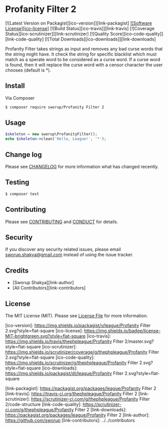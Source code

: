 # Profanity Filter 2

[![Latest Version on Packagist][ico-version]][link-packagist]
[![Software License][ico-license]](LICENSE.md)
[![Build Status][ico-travis]][link-travis]
[![Coverage Status][ico-scrutinizer]][link-scrutinizer]
[![Quality Score][ico-code-quality]][link-code-quality]
[![Total Downloads][ico-downloads]][link-downloads]

Profanity Filter takes strings as input and removes any bad curse words that the string might have. It check the string for specific blacklist which must match as a sperate word to be considered as a curse word. If a curse word is found, then it will replace the curse word with a censor character the user chooses (default is *).

## Install

Via Composer

``` bash
$ composer require sworup/Profanity Filter 2
```

## Usage

``` php
$skeleton = new sworup\ProfanityFilter();
echo $skeleton->clean('Hello, League!', '*');
```

## Change log

Please see [CHANGELOG](CHANGELOG.md) for more information what has changed recently.

## Testing

``` bash
$ composer test
```

## Contributing

Please see [CONTRIBUTING](CONTRIBUTING.md) and [CONDUCT](CONDUCT.md) for details.

## Security

If you discover any security related issues, please email sworup.shakya@gmail.com instead of using the issue tracker.

## Credits

- [Sworup Shakya][link-author]
- [All Contributors][link-contributors]

## License

The MIT License (MIT). Please see [License File](LICENSE.md) for more information.

[ico-version]: https://img.shields.io/packagist/v/league/Profanity Filter 2.svg?style=flat-square
[ico-license]: https://img.shields.io/badge/license-MIT-brightgreen.svg?style=flat-square
[ico-travis]: https://img.shields.io/travis/thephpleague/Profanity Filter 2/master.svg?style=flat-square
[ico-scrutinizer]: https://img.shields.io/scrutinizer/coverage/g/thephpleague/Profanity Filter 2.svg?style=flat-square
[ico-code-quality]: https://img.shields.io/scrutinizer/g/thephpleague/Profanity Filter 2.svg?style=flat-square
[ico-downloads]: https://img.shields.io/packagist/dt/league/Profanity Filter 2.svg?style=flat-square

[link-packagist]: https://packagist.org/packages/league/Profanity Filter 2
[link-travis]: https://travis-ci.org/thephpleague/Profanity Filter 2
[link-scrutinizer]: https://scrutinizer-ci.com/g/thephpleague/Profanity Filter 2/code-structure
[link-code-quality]: https://scrutinizer-ci.com/g/thephpleague/Profanity Filter 2
[link-downloads]: https://packagist.org/packages/league/Profanity Filter 2
[link-author]: https://github.com/sworup
[link-contributors]: ../../contributors
